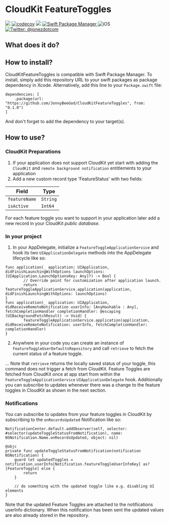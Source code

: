 # CloudKit FeatureToggles

![](https://github.com/JonnyBeeGod/CloudKitFeatureToggles/workflows/Swift/badge.svg)
[![codecov](https://codecov.io/gh/JonnyBeeGod/CloudKitFeatureToggles/branch/master/graph/badge.svg?token=y21zGNAsLL)](https://codecov.io/gh/JonnyBeeGod/CloudKitFeatureToggles)
<img src="https://img.shields.io/badge/Swift-5.1-orange.svg" />
<a href="https://swift.org/package-manager">
    <img src="https://img.shields.io/badge/swiftpm-compatible-brightgreen.svg?style=flat" alt="Swift Package Manager" />
</a>
<img src="https://img.shields.io/badge/platforms-iOS-brightgreen.svg?style=flat" alt="iOS" />
<a href="https://twitter.com/jonezdotcom">
    <img src="https://img.shields.io/badge/twitter-@jonezdotcom-blue.svg?style=flat" alt="Twitter: @jonezdotcom" />
</a>

## What does it do?

## How to install?
CloudKitFeatureToggles is compatible with Swift Package Manager. To install, simply add this repository URL to your swift packages as package dependency in Xcode. 
Alternatively, add this line to your `Package.swift` file:

```
dependencies: [
    .package(url: "https://github.com/JonnyBeeGod/CloudKitFeatureToggles", from: "0.1.0")
]
```

And don't forget to add the dependency to your target(s). 

## How to use?

### CloudKit Preparations
1. If your application does not support CloudKit yet start with adding the `CloudKit` and `remote background notification` entitlements to your application
2. Add a new custom record type 'FeatureStatus' with two fields:

| Field | Type |
| --- | --- |
| `featureName` | `String` |
| `isActive` | `Int64` |

For each feature toggle you want to support in your application later add a new record in your CloudKit *public database*. 

### In your project
1. In your AppDelegate, initialize a `FeatureToggleApplicationService` and hook its two `UIApplicationDelegate` methods into the AppDelegate lifecycle like so: 

```
func application(_ application: UIApplication, didFinishLaunchingWithOptions launchOptions: [UIApplication.LaunchOptionsKey: Any]?) -> Bool {
        // Override point for customization after application launch.
        return featureToggleApplicationService.application(application, didFinishLaunchingWithOptions: launchOptions)
}
func application(_ application: UIApplication, didReceiveRemoteNotification userInfo: [AnyHashable : Any], fetchCompletionHandler completionHandler: @escaping (UIBackgroundFetchResult) -> Void) {
        featureToggleApplicationService.application(application, didReceiveRemoteNotification: userInfo, fetchCompletionHandler: completionHandler)
}

```
2. Anywhere in your code you can create an instance of `FeatureToggleUserDefaultsRepository` and call `retrieve` to fetch the current status of a feature toggle.

... Note that `retrieve` returns the locally saved status of your toggle, this command does not trigger a fetch from CloudKit. Feature Toggles are fetched from CloudKit once at app start from within the `FeatureToggleApplicationService` `UIApplicationDelegate` hook. Additionally you can subscribe to updates whenever there was a change to the feature toggles in CloudKit as shown in the next section. 

### Notifications

You can subscribe to updates from your feature toggles in CloudKit by subscribing to the `onRecordsUpdated` Notification like so:

```
NotificationCenter.default.addObserver(self, selector: #selector(updateToggleStatusFromNotification), name: NSNotification.Name.onRecordsUpdated, object: nil)
```

```
@objc
private func updateToggleStatusFromNotification(notification NSNotification) {
    guard let updatedToggles = notification.userInfo[Notification.featureToggleUserInfoKey] as? [FeatureToggle] else {
        return
    }
    
    // do something with the updated toggle like e.g. disabling UI elements 
}
```

Note that the updated Feature Toggles are attached to the notifications userInfo dictionary. When this notification has been sent the updated values are also already stored in the repository.   
